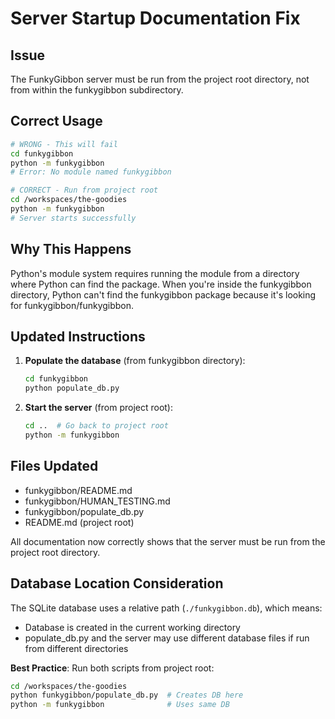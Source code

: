 # Server Startup Documentation Fix

## Issue
The FunkyGibbon server must be run from the project root directory, not from within the funkygibbon subdirectory.

## Correct Usage

```bash
# WRONG - This will fail
cd funkygibbon
python -m funkygibbon
# Error: No module named funkygibbon

# CORRECT - Run from project root
cd /workspaces/the-goodies
python -m funkygibbon
# Server starts successfully
```

## Why This Happens
Python's module system requires running the module from a directory where Python can find the package. When you're inside the funkygibbon directory, Python can't find the funkygibbon package because it's looking for funkygibbon/funkygibbon.

## Updated Instructions

1. **Populate the database** (from funkygibbon directory):
   ```bash
   cd funkygibbon
   python populate_db.py
   ```

2. **Start the server** (from project root):
   ```bash
   cd ..  # Go back to project root
   python -m funkygibbon
   ```

## Files Updated
- funkygibbon/README.md
- funkygibbon/HUMAN_TESTING.md
- funkygibbon/populate_db.py
- README.md (project root)

All documentation now correctly shows that the server must be run from the project root directory.

## Database Location Consideration

The SQLite database uses a relative path (`./funkygibbon.db`), which means:
- Database is created in the current working directory
- populate_db.py and the server may use different database files if run from different directories

**Best Practice**: Run both scripts from project root:
```bash
cd /workspaces/the-goodies
python funkygibbon/populate_db.py  # Creates DB here
python -m funkygibbon              # Uses same DB
```